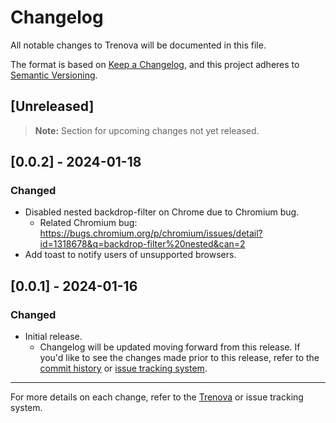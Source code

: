 # Changelog

All notable changes to Trenova will be documented in this file.

The format is based on [Keep a Changelog](https://keepachangelog.com/en/1.0.0/),
and this project adheres to [Semantic Versioning](https://semver.org/spec/v2.0.0.html).

## [Unreleased]

> **Note:** Section for upcoming changes not yet released.

## [0.0.2] - 2024-01-18

### Changed
- Disabled nested backdrop-filter on Chrome due to Chromium bug.
    - Related Chromium bug: https://bugs.chromium.org/p/chromium/issues/detail?id=1318678&q=backdrop-filter%20nested&can=2
- Add toast to notify users of unsupported browsers.

## [0.0.1] - 2024-01-16

### Changed
- Initial release.
    - Changelog will be updated moving forward from this release. If you'd like to see the changes made prior to this release, refer to the [commit history](https://github.com/emoss08/Trenova/commits/master/) or [issue tracking system](https://github.com/emoss08/Trenova/issues).

---

For more details on each change, refer to the [Trenova](https://github.com/emoss08/trenova) or issue tracking system.
